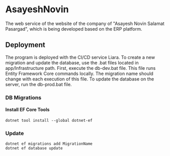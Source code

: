 # AsayeshNovin

The web service of the website of the company of "Asayesh Novin Salamat Pasargad", which is being developed based on the
ERP platform.

## Deployment

The program is deployed with the CI/CD service Liara. To create a new migration and update the database, use the .bat
files located in app/Infrastructure path. First, execute the db-dev.bat file. This file runs Entity Framework Core
commands locally. The migration name should change with each execution of this file. To update the database on the
server, run the db-prod.bat file.

### DB Migrations

#### Install EF Core Tools

```shell
dotnet tool install --global dotnet-ef
```

### Update

```shell
dotnet ef migrations add MigrationName
dotnet ef database update
```